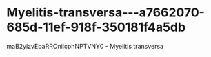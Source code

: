 # Myelitis-transversa---a7662070-685d-11ef-918f-350181f4a5db
maB2yizvEbaRROnilcphNPTVNY0 - Myelitis transversa

